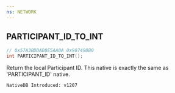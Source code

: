 ```yaml
---
ns: NETWORK
---
```

## PARTICIPANT_ID_TO_INT

```c
// 0x57A3BDDAD8E5AA0A 0x907498B0
int PARTICIPANT_ID_TO_INT();
```

Return the local Participant ID.
This native is exactly the same as 'PARTICIPANT_ID' native.

```
NativeDB Introduced: v1207
```

